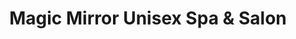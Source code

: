 ---
title: "Magic Mirror Unisex Spa & Salon"
url: /bangalore/magic-mirror-unisex-spa-and-salon/
shop: beauty
---